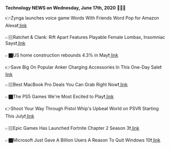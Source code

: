 <b>Technology NEWS on Wednesday, June 17th, 2020</b> 📡📡📡 

👉Zynga launches voice game Words With Friends Word Pop for Amazon Alexa❗️<a href='https://techblock.club/?p=5429'> link</a>

👉🏽Ratchet & Clank: Rift Apart Features Playable Female Lombax, Insomniac Says❗️<a href='https://techblock.club/?p=5431'> link</a>

👉🏿US home construction rebounds 4.3% in May❗️<a href='https://techblock.club/?p=5433'> link</a>

👉Save Big On Popular Anker Charging Accessories In This One-Day Sale❗️<a href='https://techblock.club/?p=5435'> link</a>

👉🏽Best MacBook Pro Deals You Can Grab Right Now❗️<a href='https://techblock.club/?p=5437'> link</a>

👉🏿The PS5 Games We're Most Excited to Play❗️<a href='https://techblock.club/?p=5439'> link</a>

👉Shoot Your Way Through Pistol Whip's Upbeat World on PSVR Starting This July❗️<a href='https://techblock.club/?p=5441'> link</a>

👉🏽Epic Games Has Launched Fortnite Chapter 2 Season 3❗️<a href='https://techblock.club/?p=5443'> link</a>

👉🏿Microsoft Just Gave A Billion Users A Reason To Quit Windows 10❗️<a href='https://techblock.club/?p=5445'> link</a>


